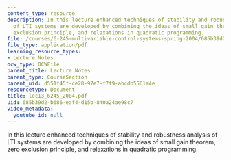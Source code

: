 ```yaml
---
content_type: resource
description: In this lecture enhanced techniques of stability and robustness analysis
  of LTI systems are developed by combining the ideas of small gain theorem, zero
  exclusion principle, and relaxations in quadratic programming.
file: /courses/6-245-multivariable-control-systems-spring-2004/685b39d2b686eaf4d15b840a24ae98c7_lec13_6245_2004.pdf
file_type: application/pdf
learning_resource_types:
- Lecture Notes
ocw_type: OCWFile
parent_title: Lecture Notes
parent_type: CourseSection
parent_uid: d551f45f-ce28-97e7-f7f9-abcdb5561a4e
resourcetype: Document
title: lec13_6245_2004.pdf
uid: 685b39d2-b686-eaf4-d15b-840a24ae98c7
video_metadata:
  youtube_id: null
---
```

In this lecture enhanced techniques of stability and robustness analysis of LTI systems are developed by combining the ideas of small gain theorem, zero exclusion principle, and relaxations in quadratic programming.

